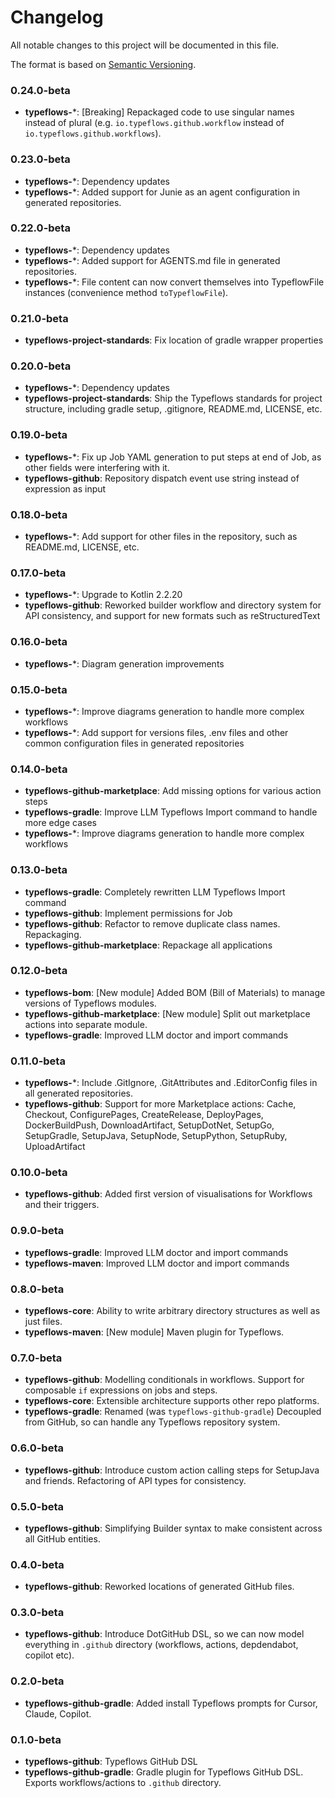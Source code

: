 <div class="github-only">
    <h1>Changelog</h1>
</div>

All notable changes to this project will be documented in this file.

The format is based on [Semantic Versioning](https://semver.org/spec/v2.0.0.html).

### 0.24.0-beta
- **typeflows-***: [Breaking] Repackaged code to use singular names instead of plural (e.g. `io.typeflows.github.workflow` instead of `io.typeflows.github.workflows`).

### 0.23.0-beta
- **typeflows-***: Dependency updates
- **typeflows-***: Added support for Junie as an agent configuration in generated repositories.

### 0.22.0-beta
- **typeflows-***: Dependency updates
- **typeflows-***: Added support for AGENTS.md file in generated repositories.
- **typeflows-***: File content can now convert themselves into TypeflowFile instances (convenience method `toTypeflowFile`).

### 0.21.0-beta
- **typeflows-project-standards**: Fix location of gradle wrapper properties

### 0.20.0-beta
- **typeflows-***: Dependency updates
- **typeflows-project-standards**: Ship the Typeflows standards for project structure, including gradle setup, .gitignore, README.md, LICENSE, etc.

### 0.19.0-beta
- **typeflows-***: Fix up Job YAML generation to put steps at end of Job, as other fields were interfering with it.
- **typeflows-github**: Repository dispatch event use string instead of expression as input

### 0.18.0-beta
- **typeflows-***: Add support for other files in the repository, such as README.md, LICENSE, etc.

### 0.17.0-beta
- **typeflows-***: Upgrade to Kotlin 2.2.20
- **typeflows-github**: Reworked builder workflow and directory system for API consistency, and support for new formats such as reStructuredText

### 0.16.0-beta
- **typeflows-***: Diagram generation improvements

### 0.15.0-beta
- **typeflows-***: Improve diagrams generation to handle more complex workflows
- **typeflows-***: Add support for versions files, .env files and other common configuration files in generated repositories

### 0.14.0-beta
- **typeflows-github-marketplace**: Add missing options for various action steps
- **typeflows-gradle**: Improve LLM Typeflows Import command to handle more edge cases
- **typeflows-***: Improve diagrams generation to handle more complex workflows

### 0.13.0-beta
- **typeflows-gradle**: Completely rewritten LLM Typeflows Import command
- **typeflows-github**: Implement permissions for Job
- **typeflows-github**: Refactor to remove duplicate class names. Repackaging.
- **typeflows-github-marketplace**: Repackage all applications

### 0.12.0-beta
- **typeflows-bom**: [New module] Added BOM (Bill of Materials) to manage versions of Typeflows modules.
- **typeflows-github-marketplace**: [New module] Split out marketplace actions into separate module.
- **typeflows-gradle**: Improved LLM doctor and import commands

### 0.11.0-beta
- **typeflows-***: Include .GitIgnore, .GitAttributes and .EditorConfig files in all generated repositories.
- **typeflows-github**: Support for more Marketplace actions: Cache, Checkout, ConfigurePages, CreateRelease, DeployPages, DockerBuildPush, DownloadArtifact, SetupDotNet, SetupGo, SetupGradle, SetupJava, SetupNode, SetupPython, SetupRuby, UploadArtifact

### 0.10.0-beta
- **typeflows-github**: Added first version of visualisations for Workflows and their triggers.

### 0.9.0-beta
- **typeflows-gradle**: Improved LLM doctor and import commands
- **typeflows-maven**: Improved LLM doctor and import commands

### 0.8.0-beta
- **typeflows-core**: Ability to write arbitrary directory structures as well as just files.
- **typeflows-maven**: [New module] Maven plugin for Typeflows.

### 0.7.0-beta
- **typeflows-github**: Modelling conditionals in workflows. Support for composable `if` expressions on jobs and steps.
- **typeflows-core**: Extensible architecture supports other repo platforms.
- **typeflows-gradle**: Renamed (was `typeflows-github-gradle`) Decoupled from GitHub, so can handle any Typeflows repository system.

### 0.6.0-beta
- **typeflows-github**: Introduce custom action calling steps for SetupJava and friends. Refactoring of API types for consistency.

### 0.5.0-beta
- **typeflows-github**: Simplifying Builder syntax to make consistent across all GitHub entities. 

### 0.4.0-beta
- **typeflows-github**: Reworked locations of generated GitHub files.

### 0.3.0-beta
- **typeflows-github**: Introduce DotGitHub DSL, so we can now model everything in `.github` directory (workflows, actions, depdendabot, copilot etc).

### 0.2.0-beta
- **typeflows-github-gradle**: Added install Typeflows prompts for Cursor, Claude, Copilot.

### 0.1.0-beta
- **typeflows-github**: Typeflows GitHub DSL
- **typeflows-github-gradle**: Gradle plugin for Typeflows GitHub DSL. Exports workflows/actions to `.github` directory.
